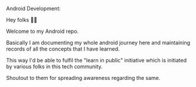 Android Development:

Hey folks 🙋‍♂️

Welcome to my Android repo.

Basically I am documenting my whole android journey here and maintaining records of all the concepts that I have learned.

This way I'd be able to fulfil the "learn in public" initiative which is initiated by various folks in this tech community.

Shoutout to them for spreading awareness regarding the same.

